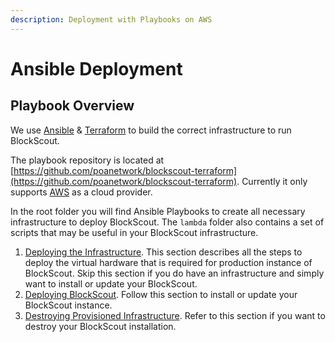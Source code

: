 ```yaml
---
description: Deployment with Playbooks on AWS
---
```


# Ansible Deployment

## Playbook Overview

We use [Ansible](https://docs.ansible.com/ansible/latest/index.html) & [Terraform](https://www.terraform.io/intro/getting-started/install.html) to build the correct infrastructure to run BlockScout.

The playbook repository is located at [https://github.com/poanetwork/blockscout-terraform](https://github.com/poanetwork/blockscout-terraform). Currently it only supports [AWS](./#using-aws-codedeploy-to-monitor-and-manage-a-blockscout-deployment) as a cloud provider.

In the root folder you will find Ansible Playbooks to create all necessary infrastructure to deploy BlockScout. The `lambda` folder also contains a set of scripts that may be useful in your BlockScout infrastructure.

1. [Deploying the Infrastructure](deploying-the-blockscout-infrastructure.md). This section describes all the steps to deploy the virtual hardware that is required for production instance of BlockScout. Skip this section if you do have an infrastructure and simply want to install or update your BlockScout. 
2. [Deploying BlockScout](deploying-blockscout.md). Follow this section to install or update your BlockScout instance.
3. [Destroying Provisioned Infrastructure](destroying-provisioned-infrastructure.md). Refer to this section if you want to destroy your BlockScout installation.

